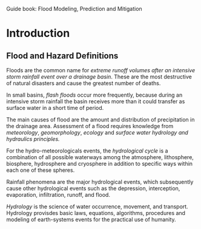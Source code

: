 Guide book: Flood Modeling, Prediction and Mitigation

# Introduction
## Flood and Hazard Definitions
Floods are the common name for *extreme runoff volumes after an intensive storm rainfall event over a drainage basin*. These are the most destructive of natural disasters and cause the greatest number of deaths.

In small basins, *flash floods* occur more frequently, because during an intensive storm rainfall the basin receives more than it could transfer as surface water in a short time of period.

The main causes of flood are the amount and distribution of precipitation in the drainage area. Assessment of a flood requires knowledge from *meteorology*, *geomorphology*, *ecology* and *surface water hydrology and hydraulics principles.*

For the hydro-meteorologicals events, the *hydrological cycle* is a combination of all possible waterways among the atmosphere, lithosphere, biosphere, hydrosphere and cryosphere in addition to specific ways within each one of these spheres.

Rainfall phenomena are the major hydrological events, which subsequently cause other hydrological events such as the depression, interception, evaporation, infiltration, runoff, and flood.

*Hydrology* is the science of water occurrence, movement, and transport. Hydrology provisdes basic laws, equations, algorithms, procedures and modeling of earth-systems events for the practical use of humanity.